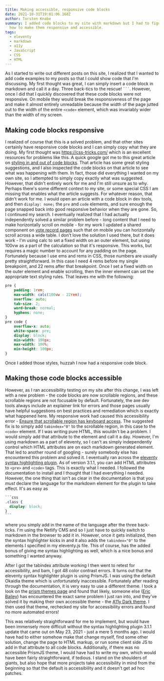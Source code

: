 ```yaml
---
title: Making accessible, responsive code blocks
date: 2021-10-31T19:01:06.168Z
author: Torsten Knabe
summary: I added code blocks to my site with markdown but I had to figure out
  how to make them responsive and accessible.
tags:
  - eleventy
  - markdown
  - a11y
  - JavaScript
  - CSS
  - HTML
---
```

As I started to write out different posts on this site, I realized that I wanted to add code examples to my posts so that I could show code that I'm discussing. My first thought was great, I can simply insert a code block in markdown and call it a day. Three back-tics to the rescue! ```` ``` ````. However, once I did that I quickly discovered that these code blocks were not responsive. On mobile they would break the responsiveness of the page and make it almost entirely unreadable because the width of the page jutted out to the width of the entire `<code>` element, which was invariably wider than the width of my screen.

## Making code blocks responsive

I realized of course that this is a solved problem, and that other sites certainly have responsive code blocks and I can simply copy what they are doing. My first thought was <https://css-tricks.com/> which is an excellent resources for problems like this. A quick google got me to this great article on [styling in and out of code blocks](https://css-tricks.com/styling-code-in-and-out-of-blocks/). That article has some great styling suggestions, and I also inspected the code blocks on that article to see what was happening with them. In fact, those did everything I wanted on my own site, so I attempted to simply copy exactly what was suggested. However, that didn't entirely work for me and I'm still unsure as to why. Perhaps there's some different context to my site, or some special CSS I am missing that enables what the article suggests. For whatever reason, that didn't work for me. I would open an article with a code block in dev tools, and then `display: none;` the `pre` and `code` elements, and sure enough the page snapped back into good responsive behavior when they are gone. So, I continued my search. I eventually realized that I had actually independently solved a similar problem before - long content that I need to make horizontally scroll on mobile - for my work I updated a shared component on [vote record pages](https://huizenga.house.gov/voterecord/) such that on mobile you can horizontally scroll across a wide table. I don't love the solution I used there, but it does work - I'm using calc to set a fixed width on an outer element, but using 100vw as a part of the calculation so that it's responsive. This works, but requires a magic number to account for any padding on the page. Fortunately because I use ems and rems in CSS, those numbers are usually pretty straightforward. In this case I need 4 rems before my single breakpoint, and 22 rems after that breakpoint. Once I set a fixed width on the outer element and enable scrolling, then the inner element can set the appropriate text styling rules. That leaves me with the following:

```css
pre {
	padding: 1rem;
	max-width: calc(100vw - 22rem);
	overflow: auto;
	tab-size: 2;
	word-break: normal;
	hyphens: none;
}
pre code {
	overflow-x: auto;
	white-space: pre;
	display: block;
	min-width: 100px;
	max-width: 100%;
	min-height: 100px;
}
```

Once I added those styles, huzzah I now had a responsive code block. 

## Making those code blocks accessible

However, as I ran accessibility testing on my site after this change, I was left with a new problem - the code blocks are now scrollable regions, and these scrollable regions are not focusable by default. Fortunately, the axe dev tools always include an explainer link for errors and those pages usually have helpful suggestions on best practices and remediation which is exactly what happened here. My responsive work had caused this accessibility error - [Ensure that scrollable region has keyboard access](https://dequeuniversity.com/rules/axe/4.3/scrollable-region-focusable). The suggested fix is to simply add `tabindex="0"` to the scrollable region, in this case to the `<code>` element. If I was writing pure HTML, this wouldn't be a problem. I would simply add that attribute to the element and call it a day. However, I'm using markdown as a part of eleventy, so I can't as simply independently control which HTML attributes are on each markdown generated element. That led to another round of googling - surely somebody else has encountered this problem and solved it. I eventually ran across the [eleventy syntax highlighting plugin](https://www.11ty.dev/docs/plugins/syntaxhighlight/). As of version 3.1.1, you can add HTML attributes to `<pre>` and `<code>` tags. This is exactly what I needed. I followed the documentation to install and I thought that I had everything I needed. However, the one thing that isn't as clear in the documentation is that you *must* declare the language for the markdown element for the plugin to take effect. It's as easy as 

````css
```css
.class {
  display: block;
}
```
````

where you simply add in the name of the language after the three back-ticks. I'm using the Netlify CMS and so I just have to quickly switch to markdown in the browser to add it in. However, once it gets initialized, then the syntax highlighter kicks in and it also adds the `tabindex="0"` to the elements I specified in my eleventy.js file. This of course, has the added bonus of giving me syntax highlighting as well, which is a nice bonus and something I wanted anyway.

After I got the tabindex attribute working I then went to retest for accessibility, and bam, I got 48 color contrast errors. It turns out that the eleventy syntax highlighter plugin is using PrismJS. I was using the default Okaidia theme which is unfortunately inaccessible. Fortunately after reading through the documentation, it is very easy to use a different theme. I took a look on the [prism themes page](https://github.com/PrismJS/prism-themes) and found that likely, someone else ([Eric Bailey](https://github.com/ericwbailey)) has encountered the exact same problem I just ran into, and they've solved it by making their own accessible theme - the [A11y Dark theme](https://github.com/PrismJS/prism-themes/blob/master/themes/prism-a11y-dark.css). I then used that theme, rechecked my site for accessibility errors and found no more automated errors!

This was relatively straightforward for me to implement, but would have been immensely more difficult without the syntax highlighting plugin 3.1.1 update that came out on May 23, 2021 - just a mere 5 months ago. I would have had to either somehow make that change myself, find some other solution, change the page to HTML markup, or run some client side JS to add in that attribute to all code blocks. Additionally, if there was no accessible PrismJS theme, I would have had to write my own, which would have been fairly straightforward, if tedious. I stand on the shoulders of giants, but also hope that more projects take accessibility in mind from the beginning so that the default is accessibility and it doesn't get ad hoc patches.